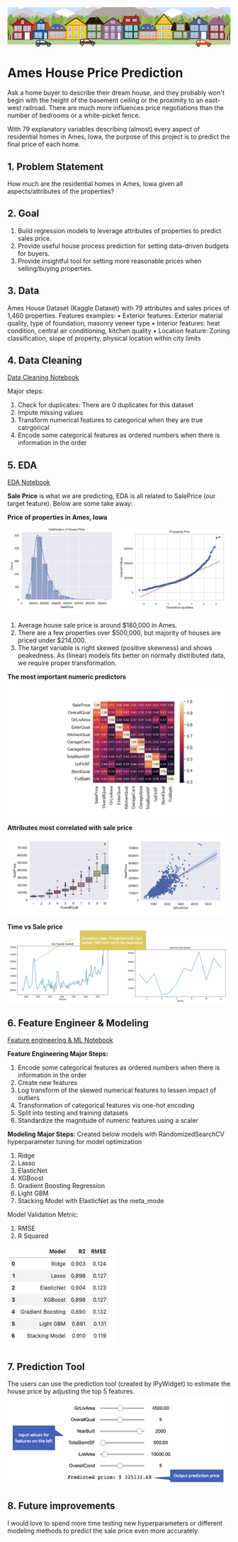 ![alt text](https://github.com/tw1107/Springboard-Capston-House-Price/blob/main/images/housesbanner.png)

# Ames House Price Prediction

Ask a home buyer to describe their dream house, and they probably won't begin with the height of the basement ceiling or the proximity to an east-west railroad. There are much more influences price negotiations than the number of bedrooms or a white-picket fence.

With 79 explanatory variables describing (almost) every aspect of residential homes in Ames, Iowa, the purpose of this project is to predict the final price of each home.

## 1. Problem Statement
How much are the residential homes in Ames, Iowa given all aspects/attributes of the properties?

## 2. Goal
1.	Build regression models to leverage attributes of properties to predict sales price.
2.	Provide useful house process prediction for setting data-driven budgets for buyers.
3.	Provide insightful tool for setting more reasonable prices when selling/buying properties.

## 3. Data
Ames House Dataset (Kaggle Dataset) with 79 attributes and sales prices of 1,460 properties. Features examples:
•	Exterior features: Exterior material quality, type of foundation, masonry veneer type
•	Interior features: heat condition, central air conditioning, kitchen quality
•	Location feature: Zoning classification, slope of property, physical location within city limits

## 4. Data Cleaning
[Data Cleaning Notebook](https://github.com/tw1107/Springboard-Capston-House-Price/blob/main/notebook/01_data_wrangling.ipynb)

Major steps:
1. Check for duplicates:  There are 0 duplicates for this dataset
2. Impute missing values
3. Transform numerical features to categorical when they are true catrgorical
4. Encode some categorical features as ordered numbers when there is information in the order

## 5. EDA
[EDA Notebook](https://github.com/tw1107/Springboard-Capston-House-Price/blob/main/notebook/02_EDA.ipynb)

**Sale Price** is what we are predicting, EDA is all related to SalePrice (our target feature). Below are some take away:

**Price of properties in Ames, Iowa** 
![alt text](https://github.com/tw1107/Springboard-Capston-House-Price/blob/main/images/Screenshot%202023-02-26%20at%201.53.12%20PM.png)

1. Average house sale price is around $180,000 in Ames.
2. There are a few properties over $500,000, but majority of houses are priced under $214,000.
3. The target variable is right skewed (positive skewness) and shows peakedness. As (linear) models fits better on normally distributed data, we require proper transformation. 

**The most important numeric predictors** 
![alt text](https://github.com/tw1107/Springboard-Capston-House-Price/blob/main/images/top10.png)

**Attributes most correlated with sale price** 
![alt text](https://github.com/tw1107/Springboard-Capston-House-Price/blob/main/images/Screenshot%202023-02-26%20at%202.12.07%20PM.png)

**Time vs Sale price** 
![alt text](https://github.com/tw1107/Springboard-Capston-House-Price/blob/main/images/year.png)

## 6. Feature Engineer & Modeling
[Feature engineering & ML Notebook](https://github.com/tw1107/Springboard-Capston-House-Price/blob/main/notebook/04_Modeling.ipynb)

**Feature Engineering Major Steps:**
1. Encode some categorical features as ordered numbers when there is information in the order
2. Create new features
3. Log transform of the skewed numerical features to lessen impact of outliers
4. Transformation of categorical features vis one-hot encoding
5. Split into testing and training datasets
6. Standardize the magnitude of numeric features using a scaler

**Modeling Major Steps:** 
Created below models with RandomizedSearchCV hyperparameter tuning for model optimization
1. Ridge 
2. Lasso 
3. ElasticNet
4. XGBoost
5. Gradient Boosting Regression
6. Light GBM
7. Stacking Model with ElasticNet as the meta_mode

Model Validation Metric:
1. RMSE
2. R Squared

![Model Performance Score](https://github.com/tw1107/Springboard-Capston-House-Price/blob/main/images/Screenshot%202023-02-26%20at%202.35.43%20PM.png)

## 7. Prediction Tool
The users can use the prediction tool (created by IPyWidget) to estimate the house price by adjusting the top 5 features. 
![Sale Price Prediction Tool](https://github.com/tw1107/Springboard-Capston-House-Price/blob/main/images/tool.png)

## 8. Future improvements
I would love to spend more time testing new hyperparameters or different modeling methods to predict the sale price even more accurately.








